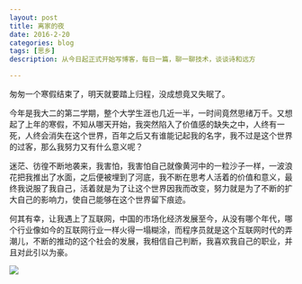```yaml
---
layout: post
title: 离家的夜
date: 2016-2-20
categories: blog
tags: [思乡]
description: 从今日起正式开始写博客，每日一篇，聊一聊技术，谈谈诗和远方

---
```


匆匆一个寒假结束了，明天就要踏上归程，没成想竟又失眠了。

今年是我大二的第二学期，整个大学生涯也几近一半，一时间竟然思绪万千。又想起了上年的寒假，不知从哪天开始，我突然陷入了价值感的缺失之中，人终有一死，人终会消失在这个世界，百年之后又有谁能记起我的名字，我不过是这个世界的过客，那么我努力又有什么意义呢？

迷茫、彷徨不断地袭来，我害怕，我害怕自己就像黄河中的一粒沙子一样，一波浪花把我推出了水面，之后便被埋到了河底，我不断在思考人活着的价值和意义，最终我说服了我自己，活着就是为了让这个世界因我而改变，努力就是为了不断的扩大自己的影响力，使自己能够在这个世界留下痕迹。

何其有幸，让我遇上了互联网，中国的市场化经济发展至今，从没有哪个年代，哪个行业像如今的互联网行业一样火得一塌糊涂，而程序员就是这个互联网时代的弄潮儿，不断的推动的这个社会的发展，我相信自己判断，我喜欢我自己的职业，并且对此引以为豪。

![](http://7xqtb3.com1.z0.glb.clouddn.com/blogFullSizeRender.jpg)
































